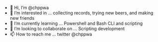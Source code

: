- 👋 Hi, I’m @chppwa
- 👀 I’m interested in ... collecting records, trying new beers, and making new friends
- 🌱 I’m currently learning ... Powershell and Bash CLI and scripting
- 💞️ I’m looking to collaborate on ... Scripting development
- 📫 How to reach me ... twitter @chppwa

<!---
chppwa/chppwa is a ✨ special ✨ repository because its `README.md` (this file) appears on your GitHub profile.
You can click the Preview link to take a look at your changes.
--->
